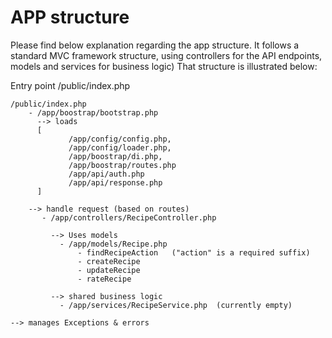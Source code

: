 # APP structure

Please find below explanation regarding the app structure. It follows a standard MVC framework structure, using controllers for the API endpoints, models and services for business logic)
That structure is illustrated below: 

Entry point /public/index.php

```
/public/index.php 
    - /app/boostrap/bootstrap.php
      --> loads 
      [
             /app/config/config.php, 
             /app/config/loader.php, 
             /app/boostrap/di.php, 
             /app/boostrap/routes.php
             /app/api/auth.php
             /app/api/response.php
      ]
      
    --> handle request (based on routes)
       - /app/controllers/RecipeController.php
       
         --> Uses models
           - /app/models/Recipe.php
               - findRecipeAction   ("action" is a required suffix)
               - createRecipe
               - updateRecipe
               - rateRecipe
       
         --> shared business logic
           - /app/services/RecipeService.php  (currently empty)

--> manages Exceptions & errors

 ```

